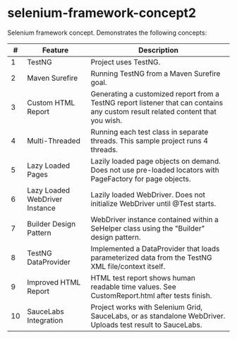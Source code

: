 selenium-framework-concept2
===========================

Selenium framework concept.  Demonstrates the following concepts:

| # | Feature | Description          |
| ------------- | ----------- | ---------- |
| 1 | TestNG | Project uses TestNG. |
| 2 | Maven Surefire | Running TestNG from a Maven Surefire goal. |
| 3 | Custom HTML Report | Generating a customized report from a TestNG report listener that can contains any custom result related content that you wish. |
| 4 | Multi-Threaded | Running each test class in separate threads.  This sample project runs 4 threads. |
| 5 |Lazy Loaded Pages | Lazily loaded page objects on demand. Does not use pre-loaded locators with PageFactory for page objects.   |
| 6 | Lazy Loaded WebDriver Instance | Lazily loaded WebDriver.  Does not initialize WebDriver until @Test starts. |
| 7 |Builder Design Pattern | WebDriver instance contained within a SeHelper class using the "Builder" design pattern. |
| 8 | TestNG DataProvider | Implemented a DataProvider that loads parameterized data from the TestNG XML file/context itself. |
| 9 | Improved HTML Report | HTML test report shows human readable time values.  See CustomReport.html after tests finish. |
| 10 | SauceLabs Integration | Project works with Selenium Grid, SauceLabs, or as standalone WebDriver.  Uploads test result to SauceLabs. |
